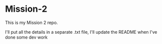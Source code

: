 # Mission-2

This is my Mission 2 repo.

I'll put all the details in a separate .txt file, I'll update the README when I've done some dev work
